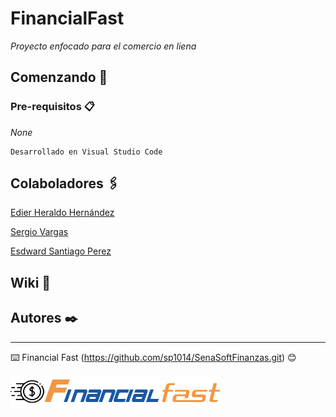 # FinancialFast

_Proyecto enfocado para el comercio en liena_

## Comenzando 🚀

### Pre-requisitos 📋

_None_

```
Desarrollado en Visual Studio Code
```

## Colaboladores 🖇️

[Edier Heraldo Hernández](https://github.com/eideard-hm/) 


[Sergio Vargas](https://github.com/Sergio-Vargas/)


[Esdward Santiago Perez](https://github.com/sp1014)


## Wiki 📖


## Autores ✒️

---
⌨️ Financial Fast (https://github.com/sp1014/SenaSoftFinanzas.git) 😊

<img src="Public/Assets/images/Logo.png" alt="FinancialFast"/>
